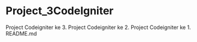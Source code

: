 # Project_3CodeIgniter
Project Codeigniter ke 3.
Project Codeigniter ke 2.
Project Codeigniter ke 1.
README.md
